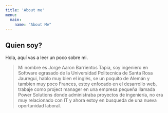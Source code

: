 ```yaml
---
title: 'About me'
menu:
  main:
    name: "About Me"
---
```


## Quien soy?

Hola, aquí vas a leer un poco sobre mi.

> Mi nombre es Jorge Aaron Barrientos Tapia, soy ingeniero en Software egrasado de la Universidad Politecnica de Santa Rosa Jauregui, hablo muy bien el inglés, se un poquito de Alemán y tambien muy poco Frances, estoy enfocado en el desarrollo web, trabaje como project manager en una empresa pequeña llamada Power Solutions donde administraba proyectos de ingeniería, no era muy relacionado con IT y ahora estoy en busqueda de una nueva oportunidad laboral.

